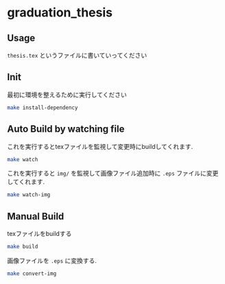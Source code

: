 # graduation_thesis

## Usage

`thesis.tex` というファイルに書いていってください

## Init

最初に環境を整えるために実行してください

```bash
make install-dependency
```

## Auto Build by watching file

これを実行するとtexファイルを監視して変更時にbuildしてくれます.

```bash
make watch
```

これを実行すると `img/` を監視して画像ファイル追加時に `.eps` ファイルに変更してくれます.

```bash
make watch-img
```

## Manual Build 

texファイルをbuildする

```bash
make build
```

画像ファイルを `.eps` に変換する.

```bash
make convert-img
```
